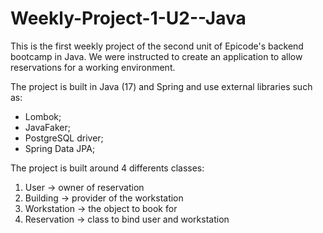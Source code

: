 # Weekly-Project-1-U2--Java

This is the first weekly project of the second unit of Epicode's backend bootcamp in Java.
We were instructed to create an application to allow reservations for a working environment.

The project is built in Java (17) and Spring and use external libraries such as:
  - Lombok;
  - JavaFaker;
  - PostgreSQL driver;
  - Spring Data JPA;
  
The project is built around 4 differents classes:
  1. User -> owner of reservation
  2. Building -> provider of the workstation
  3. Workstation -> the object to book for
  3. Reservation -> class to bind user and workstation
